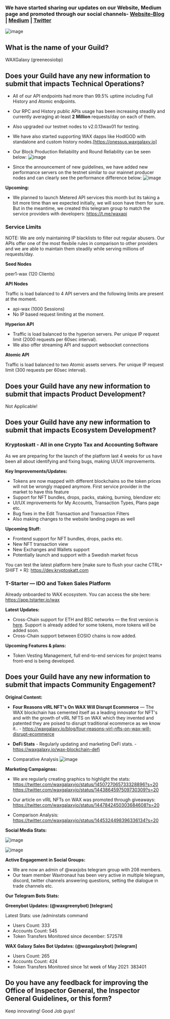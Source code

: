 ### We have started sharing our updates on our Website, Medium page and promoted through our social channels- [**Website-Blog**](https://waxgalaxy.io/blog/wax-galaxy-september-updates) | [**Medium**](https://medium.com/waxgalaxy/wax-galaxy-october-updates-dbc5bcb58306 "Medium") | [**Twitter**](https://twitter.com/waxgalaxyio/status/1451201973387202560?s=20 "Twitter")

![image](https://user-images.githubusercontent.com/15923938/138305930-7471751d-d725-40c0-99d9-decc1edec2ab.png)

## What is the name of your Guild?

WAXGalaxy (greeneosiobp)

## Does your Guild have any new information to submit that impacts Technical Operations?

- All of our API endpoints had more than 99.5% uptime including Full History and Atomic endpoints.
- Our RPC and History public APIs usage has been increasing steadily and currently averaging at-least **2 Million** requests/day on each of them.
- Also upgraded our testnet nodes to v2.0.13wax01 for testing.
- We have also started supporting WAX dapps like HodlGOD with standalone and custom history nodes.[https://onessus.waxgalaxy.io]

- Our Block Production Reliability and Round Reliability can be seen below:
![image](https://user-images.githubusercontent.com/15923938/138308779-50c4c30a-3bd7-4e3e-871c-a38d97319ff9.png)

- Since the announcement of new guidelines, we have added new performance servers on the testnet similar to our mainnet producer nodes and can clearly see the performance difference below:
![image](https://user-images.githubusercontent.com/15923938/138309546-db690386-cce1-4e2b-a499-df70732dca61.png)

**Upcoming:**

- We planned to launch Metered API services this month but its taking a bit more time than we expected initially, we will soon have them for sure. But in the meantime, we created this telegram group to match the service providers with developers: https://t.me/waxapi


### Service Limits

NOTE: We are only maintaining IP blacklists to filter out regular abusers. Our APIs offer one of the most flexbile rules in comparison to other providers and we are able to maintain them steadily while serving millions of requests/day.

**Seed Nodes**

peer1-wax (120 Clients)

**API Nodes** 

Traffic is load balanced to 4 API servers and the following limits are present at the moment.

- api-wax (1000 Sessions)
- No IP based request limiting at the moment. 

**Hyperion API**

- Traffic is load balanced to the hyperion servers. Per unique IP request limit (2000 requests per 60sec interval).
- We also offer streaming API and support websocket connections

**Atomic API**

Traffic is load balanced to two Atomic assets servers. Per unique IP request limit (300 requests per 60sec interval).


## Does your Guild have any new information to submit that impacts Product Development?

Not Applicable!

## Does your Guild have any new information to submit that impacts Ecosystem Development?

### Kryptoskatt - All in one Crypto Tax and Accounting Software
As we are preparing for the launch of the platform last 4 weeks for us have been all about identifying and fixing bugs, making UI/UX improvements.

**Key Improvements/Updates:**
- Tokens are now mapped with different blockchains so the token prices will not be wrongly mapped anymore. First service provider in the market to have this feature
- Support for NFT bundles, drops, packs, staking, burning, blendizer etc
- UI/UX improvements for My Accounts, Transaction Types, Plans page etc.
- Bug fixes in the Edit Transaction and Transaction Filters
- Also making changes to the website landing pages as well

**Upcoming Stuff:**
- Frontend support for NFT bundles, drops, packs etc.
- New NFT transaction view
- New Exchanges and Wallets support
- Potentially launch and support with a Swedish market focus

You can test the latest platform here [make sure to flush your cache CTRL+ SHIFT + R]: https://dev.kryptoskatt.com

### T-Starter — IDO and Token Sales Platform
Already onboarded to WAX ecosystem. You can access the site here: https://app.tstarter.io/wax

**Latest Updates:**
- Cross-Chain support for ETH and BSC networks — the first version is [here](https://dev-bridge.tstarter.io/ "here"). Support is already added for some tokens, more tokens will be added soon.
- Cross-Chain support between EOSIO chains is now added.

**Upcoming Features & plans:**
- Token Vesting Management, full end-to-end services for project teams front-end is being developed. 

## Does your Guild have any new information to submit that impacts Community Engagement?

**Original Content:**

- **Four Reasons vIRL NFT's On WAX Will Disrupt Ecommerce** — The WAX blockchain has cemented itself as a leading innovator for NFT's and with the growth of vIRL NFTS on WAX which they invented and patented they are poised to disrupt traditional ecommerce as we know it.. - https://waxgalaxy.io/blog/four-reasons-virl-nfts-on-wax-will-disrupt-ecommerce

- **DeFi Stats** - Regularly updating and marketing DeFi stats. - https://waxgalaxy.io/wax-blockchain-defi

- Comparative Analysis
![image](https://user-images.githubusercontent.com/15923938/138312729-337b7cef-3c52-48c1-80d2-b3555380213f.png)

**Marketing Campaignss:**

- We are regularly creating graphics to highlight the stats: https://twitter.com/waxgalaxyio/status/1450727065733328896?s=20
https://twitter.com/waxgalaxyio/status/1443864597509730309?s=20

- Our article on vIRL NFTs on WAX was promoted through giveaways: https://twitter.com/waxgalaxyio/status/1447842450303684608?s=20

- Comparison Analysis:
https://twitter.com/waxgalaxyio/status/1445324498396336134?s=20

**Social Media Stats:**

![image](https://user-images.githubusercontent.com/15923938/138313960-121c1b69-4263-4043-82f6-d52985b2e90f.png)

![image](https://user-images.githubusercontent.com/15923938/138314037-7c44baf0-530a-43c2-9f96-0a336c3aa433.png)


**Active Engagement in Social Groups:**

- We are now an admin of @waxjobs telegram group with 208 members.
- Our team member Waxtronaut has been very active in multiple telegram, discord, twitter channels answering questions, setting the dialogue in trade channels etc. 

**Our Telegram Bots Stats:**

**Greenybot Updates: (@waxgreenybot) [telegram]**

Latest Stats: use /adminstats command
- Users Count: 333
- Accounts Count: 545
- Token Transfers Monitored since december: 572578

**WAX Galaxy Sales Bot Updates: (@waxgalaxybot) [telegram]**

- Users Count: 265
- Accounts Count: 424
- Token Transfers Monitored since 1st week of May 2021: 383401

## Do you have any feedback for improving the Office of Inspector General, the Inspector General Guidelines, or this form?

Keep innovating! Good Job guys!
